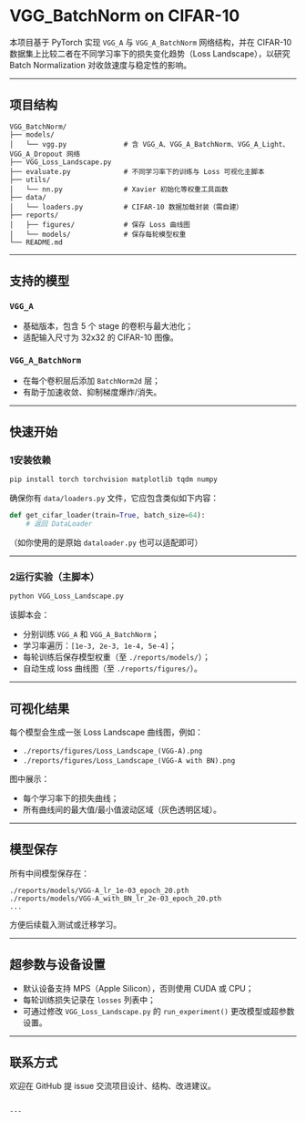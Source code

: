 # VGG_BatchNorm on CIFAR-10

本项目基于 PyTorch 实现 `VGG_A` 与 `VGG_A_BatchNorm` 网络结构，并在 CIFAR-10 数据集上比较二者在不同学习率下的损失变化趋势（Loss Landscape），以研究 Batch Normalization 对收敛速度与稳定性的影响。

---

## 项目结构

```
VGG_BatchNorm/
├── models/ 
│   └── vgg.py              # 含 VGG_A、VGG_A_BatchNorm、VGG_A_Light、VGG_A_Dropout 网络
├── VGG_Loss_Landscape.py 
├── evaluate.py             # 不同学习率下的训练与 Loss 可视化主脚本
├── utils/
│   └── nn.py               # Xavier 初始化等权重工具函数
├── data/
│   └── loaders.py          # CIFAR-10 数据加载封装（需自建）
├── reports/
│   ├── figures/            # 保存 Loss 曲线图
│   └── models/             # 保存每轮模型权重
└── README.md
```

---

## 支持的模型

### `VGG_A`
- 基础版本，包含 5 个 stage 的卷积与最大池化；
- 适配输入尺寸为 32x32 的 CIFAR-10 图像。

### `VGG_A_BatchNorm`
- 在每个卷积层后添加 `BatchNorm2d` 层；
- 有助于加速收敛、抑制梯度爆炸/消失。

---

## 快速开始

### 1️安装依赖

```bash
pip install torch torchvision matplotlib tqdm numpy
```

确保你有 `data/loaders.py` 文件，它应包含类似如下内容：

```python
def get_cifar_loader(train=True, batch_size=64):
    # 返回 DataLoader
```

（如你使用的是原始 `dataloader.py` 也可以适配即可）

---

### 2️运行实验（主脚本）

```bash
python VGG_Loss_Landscape.py
```

该脚本会：

- 分别训练 `VGG_A` 和 `VGG_A_BatchNorm`；
- 学习率遍历：`[1e-3, 2e-3, 1e-4, 5e-4]`；
- 每轮训练后保存模型权重（至 `./reports/models/`）；
- 自动生成 loss 曲线图（至 `./reports/figures/`）。

---

## 可视化结果

每个模型会生成一张 Loss Landscape 曲线图，例如：

- `./reports/figures/Loss_Landscape_(VGG-A).png`
- `./reports/figures/Loss_Landscape_(VGG-A with BN).png`

图中展示：
- 每个学习率下的损失曲线；
- 所有曲线间的最大值/最小值波动区域（灰色透明区域）。

---

## 模型保存

所有中间模型保存在：

```
./reports/models/VGG-A_lr_1e-03_epoch_20.pth
./reports/models/VGG-A_with_BN_lr_2e-03_epoch_20.pth
...
```

方便后续载入测试或迁移学习。

---

## 超参数与设备设置

- 默认设备支持 MPS（Apple Silicon），否则使用 CUDA 或 CPU；
- 每轮训练损失记录在 `losses` 列表中；
- 可通过修改 `VGG_Loss_Landscape.py` 的 `run_experiment()` 更改模型或超参数设置。

---

## 联系方式

欢迎在 GitHub 提 issue 交流项目设计、结构、改进建议。
```

---


